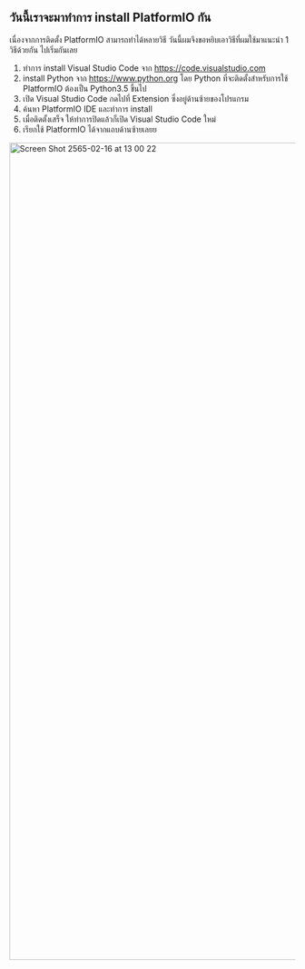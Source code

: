 ## วันนี้เราจะมาทำการ install PlatformIO กัน
เนื่องจากการติดตั้ง PlatformIO สามารถทำได้หลายวิธี วันนี้ผมจึงขอหยิบเอาวิธีที่ผมใช้มาแนะนำ 1 วิธีด้วยกัน ไปเริ่มกันเลย

1. ทำการ install Visual Studio Code จาก https://code.visualstudio.com
2. install Python จาก https://www.python.org โดย Python ที่จะติดตั้งสำหรับการใช้ PlatformIO ต้องเป็น Python3.5 ขึ้นไป
3. เปิด Visual Studio Code กดไปที่ Extension ซึ่งอยู่ด้านซ้ายของโปรแกรม
4. ค้นหา PlatformIO IDE และทำการ install
5. เมื่อติดตั้งเสร็จ ให้ทำการปิดแล้วก็เปิด Visual Studio Code ใหม่
6. เรียกใช้ PlatformIO ได้จากแถบด้านซ้ายเลยย

<img width="1440" alt="Screen Shot 2565-02-16 at 13 00 22" src="https://user-images.githubusercontent.com/98944255/154205507-7680a783-bb9e-4126-af8f-557b68e55993.png">
